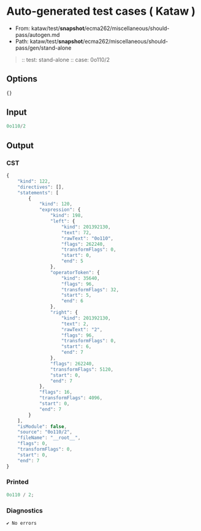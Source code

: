 # Auto-generated test cases ( Kataw )
- From: kataw/test/__snapshot__/ecma262/miscellaneous/should-pass/autogen.md
- Path: kataw/test/__snapshot__/ecma262/miscellaneous/should-pass/gen/stand-alone
> :: test: stand-alone
> :: case: 0o110/2
## Options

`````js
{}
`````
## Input

`````js
0o110/2
`````
## Output

### CST

```javascript
{
    "kind": 122,
    "directives": [],
    "statements": [
        {
            "kind": 120,
            "expression": {
                "kind": 198,
                "left": {
                    "kind": 201392130,
                    "text": 72,
                    "rawText": "0o110",
                    "flags": 262240,
                    "transformFlags": 0,
                    "start": 0,
                    "end": 5
                },
                "operatorToken": {
                    "kind": 35640,
                    "flags": 96,
                    "transformFlags": 32,
                    "start": 5,
                    "end": 6
                },
                "right": {
                    "kind": 201392130,
                    "text": 2,
                    "rawText": "2",
                    "flags": 96,
                    "transformFlags": 0,
                    "start": 6,
                    "end": 7
                },
                "flags": 262240,
                "transformFlags": 5120,
                "start": 0,
                "end": 7
            },
            "flags": 16,
            "transformFlags": 4096,
            "start": 0,
            "end": 7
        }
    ],
    "isModule": false,
    "source": "0o110/2",
    "fileName": "__root__",
    "flags": 0,
    "transformFlags": 0,
    "start": 0,
    "end": 7
}
```

### Printed

```javascript
0o110 / 2;
```

### Diagnostics

```javascript
✔ No errors
```


